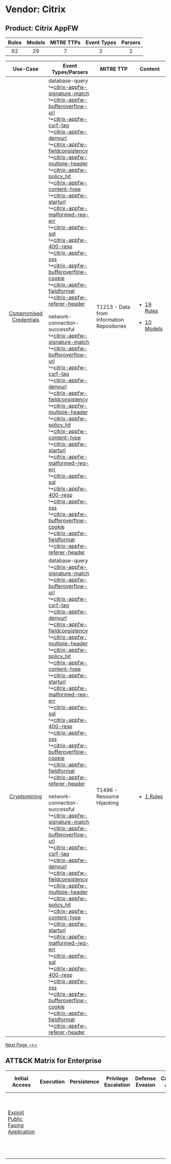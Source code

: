 Vendor: Citrix
==============
Product: Citrix AppFW
---------------------
| Rules | Models | MITRE TTPs | Event Types | Parsers |
|:-----:|:------:|:----------:|:-----------:|:-------:|
|  62   |   29   |     7      |      2      |    2    |

|    Use-Case    | Event Types/Parsers    | MITRE TTP    | Content    |
|:----:| ---- | ---- | ---- |
| [Compromised Credentials](../../../UseCases/uc_compromised_credentials.md) |  database-query<br> ↳[citrix-appfw-signature-match](Ps/pC_citrixappfwsignaturematch.md)<br> ↳[citrix-appfw-bufferoverflow-url](Ps/pC_citrixappfwbufferoverflowurl.md)<br> ↳[citrix-appfw-csrf-tag](Ps/pC_citrixappfwcsrftag.md)<br> ↳[citrix-appfw-denyurl](Ps/pC_citrixappfwdenyurl.md)<br> ↳[citrix-appfw-fieldconsistency](Ps/pC_citrixappfwfieldconsistency.md)<br> ↳[citrix-appfw-multiple-header](Ps/pC_citrixappfwmultipleheader.md)<br> ↳[citrix-appfw-policy_hit](Ps/pC_citrixappfwpolicy_hit.md)<br> ↳[citrix-appfw-content-type](Ps/pC_citrixappfwcontenttype.md)<br> ↳[citrix-appfw-starturl](Ps/pC_citrixappfwstarturl.md)<br> ↳[citrix-appfw-malformed-req-err](Ps/pC_citrixappfwmalformedreqerr.md)<br> ↳[citrix-appfw-sql](Ps/pC_citrixappfwsql.md)<br> ↳[citrix-appfw-400-resp](Ps/pC_citrixappfw400resp.md)<br> ↳[citrix-appfw-xss](Ps/pC_citrixappfwxss.md)<br> ↳[citrix-appfw-bufferoverflow-cookie](Ps/pC_citrixappfwbufferoverflowcookie.md)<br> ↳[citrix-appfw-fieldformat](Ps/pC_citrixappfwfieldformat.md)<br> ↳[citrix-appfw-referer-header](Ps/pC_citrixappfwrefererheader.md)<br><br> network-connection-successful<br> ↳[citrix-appfw-signature-match](Ps/pC_citrixappfwsignaturematch.md)<br> ↳[citrix-appfw-bufferoverflow-url](Ps/pC_citrixappfwbufferoverflowurl.md)<br> ↳[citrix-appfw-csrf-tag](Ps/pC_citrixappfwcsrftag.md)<br> ↳[citrix-appfw-denyurl](Ps/pC_citrixappfwdenyurl.md)<br> ↳[citrix-appfw-fieldconsistency](Ps/pC_citrixappfwfieldconsistency.md)<br> ↳[citrix-appfw-multiple-header](Ps/pC_citrixappfwmultipleheader.md)<br> ↳[citrix-appfw-policy_hit](Ps/pC_citrixappfwpolicy_hit.md)<br> ↳[citrix-appfw-content-type](Ps/pC_citrixappfwcontenttype.md)<br> ↳[citrix-appfw-starturl](Ps/pC_citrixappfwstarturl.md)<br> ↳[citrix-appfw-malformed-req-err](Ps/pC_citrixappfwmalformedreqerr.md)<br> ↳[citrix-appfw-sql](Ps/pC_citrixappfwsql.md)<br> ↳[citrix-appfw-400-resp](Ps/pC_citrixappfw400resp.md)<br> ↳[citrix-appfw-xss](Ps/pC_citrixappfwxss.md)<br> ↳[citrix-appfw-bufferoverflow-cookie](Ps/pC_citrixappfwbufferoverflowcookie.md)<br> ↳[citrix-appfw-fieldformat](Ps/pC_citrixappfwfieldformat.md)<br> ↳[citrix-appfw-referer-header](Ps/pC_citrixappfwrefererheader.md)<br> | T1213 - Data from Information Repositories<br> | [<ul><li>19 Rules</li></ul><ul><li>10 Models</li></ul>](RM/r_m_citrix_citrix_appfw_Compromised_Credentials.md) |
|    [Cryptomining](../../../UseCases/uc_cryptomining.md)    |  database-query<br> ↳[citrix-appfw-signature-match](Ps/pC_citrixappfwsignaturematch.md)<br> ↳[citrix-appfw-bufferoverflow-url](Ps/pC_citrixappfwbufferoverflowurl.md)<br> ↳[citrix-appfw-csrf-tag](Ps/pC_citrixappfwcsrftag.md)<br> ↳[citrix-appfw-denyurl](Ps/pC_citrixappfwdenyurl.md)<br> ↳[citrix-appfw-fieldconsistency](Ps/pC_citrixappfwfieldconsistency.md)<br> ↳[citrix-appfw-multiple-header](Ps/pC_citrixappfwmultipleheader.md)<br> ↳[citrix-appfw-policy_hit](Ps/pC_citrixappfwpolicy_hit.md)<br> ↳[citrix-appfw-content-type](Ps/pC_citrixappfwcontenttype.md)<br> ↳[citrix-appfw-starturl](Ps/pC_citrixappfwstarturl.md)<br> ↳[citrix-appfw-malformed-req-err](Ps/pC_citrixappfwmalformedreqerr.md)<br> ↳[citrix-appfw-sql](Ps/pC_citrixappfwsql.md)<br> ↳[citrix-appfw-400-resp](Ps/pC_citrixappfw400resp.md)<br> ↳[citrix-appfw-xss](Ps/pC_citrixappfwxss.md)<br> ↳[citrix-appfw-bufferoverflow-cookie](Ps/pC_citrixappfwbufferoverflowcookie.md)<br> ↳[citrix-appfw-fieldformat](Ps/pC_citrixappfwfieldformat.md)<br> ↳[citrix-appfw-referer-header](Ps/pC_citrixappfwrefererheader.md)<br><br> network-connection-successful<br> ↳[citrix-appfw-signature-match](Ps/pC_citrixappfwsignaturematch.md)<br> ↳[citrix-appfw-bufferoverflow-url](Ps/pC_citrixappfwbufferoverflowurl.md)<br> ↳[citrix-appfw-csrf-tag](Ps/pC_citrixappfwcsrftag.md)<br> ↳[citrix-appfw-denyurl](Ps/pC_citrixappfwdenyurl.md)<br> ↳[citrix-appfw-fieldconsistency](Ps/pC_citrixappfwfieldconsistency.md)<br> ↳[citrix-appfw-multiple-header](Ps/pC_citrixappfwmultipleheader.md)<br> ↳[citrix-appfw-policy_hit](Ps/pC_citrixappfwpolicy_hit.md)<br> ↳[citrix-appfw-content-type](Ps/pC_citrixappfwcontenttype.md)<br> ↳[citrix-appfw-starturl](Ps/pC_citrixappfwstarturl.md)<br> ↳[citrix-appfw-malformed-req-err](Ps/pC_citrixappfwmalformedreqerr.md)<br> ↳[citrix-appfw-sql](Ps/pC_citrixappfwsql.md)<br> ↳[citrix-appfw-400-resp](Ps/pC_citrixappfw400resp.md)<br> ↳[citrix-appfw-xss](Ps/pC_citrixappfwxss.md)<br> ↳[citrix-appfw-bufferoverflow-cookie](Ps/pC_citrixappfwbufferoverflowcookie.md)<br> ↳[citrix-appfw-fieldformat](Ps/pC_citrixappfwfieldformat.md)<br> ↳[citrix-appfw-referer-header](Ps/pC_citrixappfwrefererheader.md)<br> | T1496 - Resource Hijacking<br>    | [<ul><li>1 Rules</li></ul>](RM/r_m_citrix_citrix_appfw_Cryptomining.md)    |
[Next Page -->>](2_ds_citrix_citrix_appfw.md)

ATT&CK Matrix for Enterprise
----------------------------
| Initial Access                                                                         | Execution | Persistence | Privilege Escalation | Defense Evasion | Credential Access | Discovery | Lateral Movement | Collection                                                                              | Command and Control                                                                                                                                                                                                      | Exfiltration | Impact                                                                  |
| -------------------------------------------------------------------------------------- | --------- | ----------- | -------------------- | --------------- | ----------------- | --------- | ---------------- | --------------------------------------------------------------------------------------- | ------------------------------------------------------------------------------------------------------------------------------------------------------------------------------------------------------------------------ | ------------ | ----------------------------------------------------------------------- |
| [Exploit Public Fasing Application](https://attack.mitre.org/techniques/T1190)<br><br> |           |             |                      |                 |                   |           |                  | [Data from Information Repositories](https://attack.mitre.org/techniques/T1213)<br><br> | [Proxy: Multi-hop Proxy](https://attack.mitre.org/techniques/T1090/003)<br><br>[Application Layer Protocol](https://attack.mitre.org/techniques/T1071)<br><br>[Proxy](https://attack.mitre.org/techniques/T1090)<br><br> |              | [Resource Hijacking](https://attack.mitre.org/techniques/T1496)<br><br> |